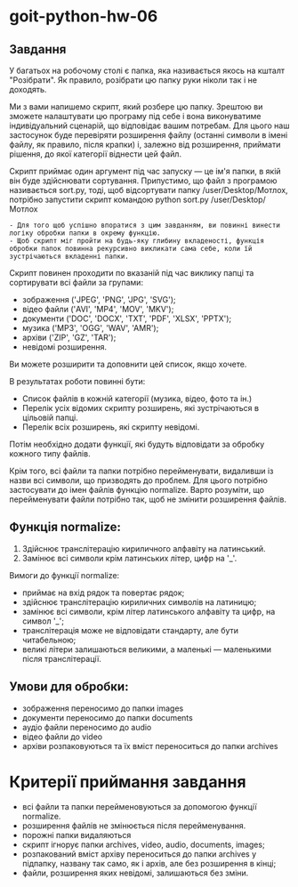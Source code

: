 # goit-python-hw-06

## Завдання

У багатьох на робочому столі є папка, яка називається якось на кшталт "Розібрати". Як правило, розібрати цю папку руки ніколи так і не доходять.

Ми з вами напишемо скрипт, який розбере цю папку. Зрештою ви зможете налаштувати цю програму під себе і вона виконуватиме індивідуальний сценарій, що відповідає вашим потребам. Для цього наш застосунок буде перевіряти розширення файлу (останні символи в імені файлу, як правило, після крапки) і, залежно від розширення, приймати рішення, до якої категорії віднести цей файл.

Скрипт приймає один аргумент під час запуску — це ім'я папки, в якій він буде здійснювати сортування. Припустимо, що файл з програмою називається sort.py, тоді, щоб відсортувати папку /user/Desktop/Мотлох, потрібно запустити скрипт командою python sort.py /user/Desktop/Мотлох

	- Для того щоб успішно впоратися з цим завданням, ви повинні винести логіку обробки папки в окрему функцію.
	- Щоб скрипт міг пройти на будь-яку глибину вкладеності, функція обробки папок повинна рекурсивно викликати сама себе, коли їй зустрічаються вкладенні папки.

Скрипт повинен проходити по вказаній під час виклику папці та сортирувати всі файли за групами:

- зображення ('JPEG', 'PNG', 'JPG', 'SVG');
- відео файли ('AVI', 'MP4', 'MOV', 'MKV');
- документи ('DOC', 'DOCX', 'TXT', 'PDF', 'XLSX', 'PPTX');
- музика ('MP3', 'OGG', 'WAV', 'AMR');
- архіви ('ZIP', 'GZ', 'TAR');
- невідомі розширення.

Ви можете розширити та доповнити цей список, якщо хочете.

В результатах роботи повинні бути:

- Список файлів в кожній категорії (музика, відео, фото та ін.)
- Перелік усіх відомих скрипту розширень, які зустрічаються в цільовій папці.
- Перелік всіх розширень, які скрипту невідомі.

Потім необхідно додати функції, які будуть відповідати за обробку кожного типу файлів.

Крім того, всі файли та папки потрібно перейменувати, видаливши із назви всі символи, що призводять до проблем. Для цього потрібно застосувати до імен файлів функцію normalize. Варто розуміти, що перейменувати файли потрібно так, щоб не змінити розширення файлів.

## Функція normalize:

1. Здійснює транслітерацію кириличного алфавіту на латинський.
2. Замінює всі символи крім латинських літер, цифр на '_'.

Вимоги до функції normalize:

- приймає на вхід рядок та повертає рядок;
- здійснює транслітерацію кириличних символів на латиницю;
- замінює всі символи, крім літер латинського алфавіту та цифр, на символ '_';
- транслітерація може не відповідати стандарту, але бути читабельною;
- великі літери залишаються великими, а маленькі — маленькими після транслітерації.

## Умови для обробки:

- зображення переносимо до папки images
- документи переносимо до папки documents
- аудіо файли переносимо до audio
- відео файли до video
- архіви розпаковуються та їх вміст переноситься до папки archives

# Критерії приймання завдання

- всі файли та папки перейменовуються за допомогою функції normalize.
- розширення файлів не змінюється після перейменування.
- порожні папки видаляються
- скрипт ігнорує папки archives, video, audio, documents, images;
- розпакований вміст архіву переноситься до папки archives у підпапку, названу так само, як і архів, але без розширення в кінці;
- файли, розширення яких невідомі, залишаються без зміни.

